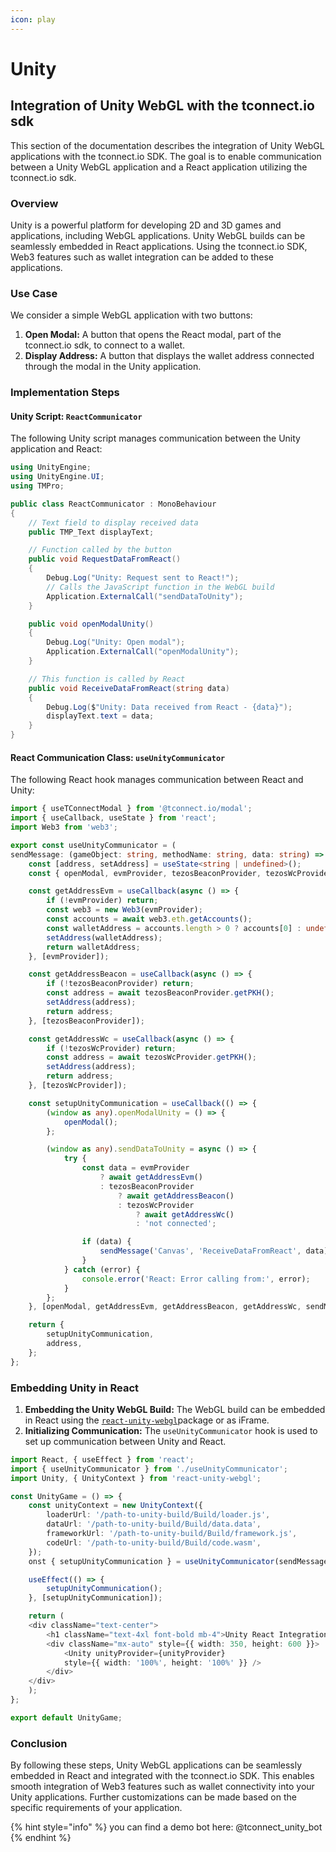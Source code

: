 ```yaml
---
icon: play
---
```


# Unity

## Integration of Unity WebGL with the tconnect.io sdk

This section of the documentation describes the integration of Unity WebGL applications with the tconnect.io SDK. The goal is to enable communication between a Unity WebGL application and a React application utilizing the tconnect.io sdk.

### Overview

Unity is a powerful platform for developing 2D and 3D games and applications, including WebGL applications. Unity WebGL builds can be seamlessly embedded in React applications. Using the tconnect.io SDK, Web3 features such as wallet integration can be added to these applications.

### Use Case

We consider a simple WebGL application with two buttons:

1. **Open Modal:** A button that opens the React modal, part of the tconnect.io sdk, to connect to a wallet.
2. **Display Address:** A button that displays the wallet address connected through the modal in the Unity application.

### Implementation Steps

#### Unity Script: `ReactCommunicator`

The following Unity script manages communication between the Unity application and React:

```csharp
using UnityEngine;
using UnityEngine.UI;
using TMPro;

public class ReactCommunicator : MonoBehaviour
{
    // Text field to display received data
    public TMP_Text displayText;

    // Function called by the button
    public void RequestDataFromReact()
    {
        Debug.Log("Unity: Request sent to React!");
        // Calls the JavaScript function in the WebGL build
        Application.ExternalCall("sendDataToUnity");
    }

    public void openModalUnity()
    {
        Debug.Log("Unity: Open modal");
        Application.ExternalCall("openModalUnity");
    }

    // This function is called by React
    public void ReceiveDataFromReact(string data)
    {
        Debug.Log($"Unity: Data received from React - {data}");
        displayText.text = data;
    }
}
```

#### React Communication Class: `useUnityCommunicator`

The following React hook manages communication between React and Unity:

```typescript
import { useTConnectModal } from '@tconnect.io/modal';
import { useCallback, useState } from 'react';
import Web3 from 'web3';

export const useUnityCommunicator = (
sendMessage: (gameObject: string, methodName: string, data: string) => void) => {
    const [address, setAddress] = useState<string | undefined>();
    const { openModal, evmProvider, tezosBeaconProvider, tezosWcProvider } = useTConnectModal();

    const getAddressEvm = useCallback(async () => {
        if (!evmProvider) return;
        const web3 = new Web3(evmProvider);
        const accounts = await web3.eth.getAccounts();
        const walletAddress = accounts.length > 0 ? accounts[0] : undefined;
        setAddress(walletAddress);
        return walletAddress;
    }, [evmProvider]);

    const getAddressBeacon = useCallback(async () => {
        if (!tezosBeaconProvider) return;
        const address = await tezosBeaconProvider.getPKH();
        setAddress(address);
        return address;
    }, [tezosBeaconProvider]);

    const getAddressWc = useCallback(async () => {
        if (!tezosWcProvider) return;
        const address = await tezosWcProvider.getPKH();
        setAddress(address);
        return address;
    }, [tezosWcProvider]);

    const setupUnityCommunication = useCallback(() => {
        (window as any).openModalUnity = () => {
            openModal();
        };

        (window as any).sendDataToUnity = async () => {
            try {
                const data = evmProvider
                    ? await getAddressEvm()
                    : tezosBeaconProvider
                        ? await getAddressBeacon()
                        : tezosWcProvider
                            ? await getAddressWc()
                            : 'not connected';

                if (data) {
                    sendMessage('Canvas', 'ReceiveDataFromReact', data);
                }
            } catch (error) {
                console.error('React: Error calling from:', error);
            }
        };
    }, [openModal, getAddressEvm, getAddressBeacon, getAddressWc, sendMessage]);

    return {
        setupUnityCommunication,
        address,
    };
};
```

### Embedding Unity in React

1. **Embedding the Unity WebGL Build:** The WebGL build can be embedded in React using the [`react-unity-webgl`](https://www.npmjs.com/package/react-unity-webgl)package or as iFrame.
2. **Initializing Communication:** The `useUnityCommunicator` hook is used to set up communication between Unity and React.

```typescript
import React, { useEffect } from 'react';
import { useUnityCommunicator } from './useUnityCommunicator';
import Unity, { UnityContext } from 'react-unity-webgl';

const UnityGame = () => {
    const unityContext = new UnityContext({
        loaderUrl: '/path-to-unity-build/Build/loader.js',
        dataUrl: '/path-to-unity-build/Build/data.data',
        frameworkUrl: '/path-to-unity-build/Build/framework.js',
        codeUrl: '/path-to-unity-build/Build/code.wasm',
    });
    onst { setupUnityCommunication } = useUnityCommunicator(sendMessage);

    useEffect(() => {
        setupUnityCommunication();
    }, [setupUnityCommunication]);

    return (
	<div className="text-center">
		<h1 className="text-4xl font-bold mb-4">Unity React Integration</h1>
		<div className="mx-auto" style={{ width: 350, height: 600 }}>
		    <Unity unityProvider={unityProvider} 
		    style={{ width: '100%', height: '100%' }} />
		</div>
	</div>
    );
};

export default UnityGame;
```

### Conclusion

By following these steps, Unity WebGL applications can be seamlessly embedded in React and integrated with the tconnect.io SDK. This enables smooth integration of Web3 features such as wallet connectivity into your Unity applications. Further customizations can be made based on the specific requirements of your application.

{% hint style="info" %}
you can find a demo bot here: @tconnect\_unity\_bot
{% endhint %}
